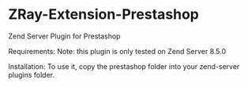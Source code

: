 # ZRay-Extension-Prestashop
Zend Server Plugin for Prestashop

Requirements:
Note: this plugin is only tested  on Zend Server 8.5.0

Installation:
To use  it, copy the prestashop folder into your zend-server plugins folder.


